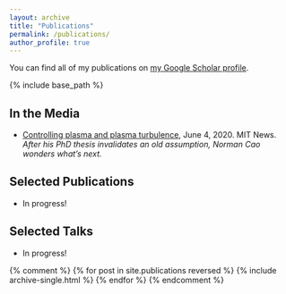 ```yaml
---
layout: archive
title: "Publications"
permalink: /publications/
author_profile: true
---
```


You can find all of my publications on <a href="https://scholar.google.com/citations?user=WQRmB8MAAAAJ">my Google Scholar profile</a>.

{% include base_path %}

## In the Media

* <a href="https://news.mit.edu/2020/norman-cao-addressing-challenges-controlling-plasma-and-plasma-turbulence-0604">Controlling plasma and plasma turbulence</a>, June 4, 2020. MIT News. \
_After his PhD thesis invalidates an old assumption, Norman Cao wonders what’s next._


## Selected Publications

* In progress!

## Selected Talks

* In progress!

{% comment %} 
{% for post in site.publications reversed %}
  {% include archive-single.html %}
{% endfor %}
{% endcomment %}